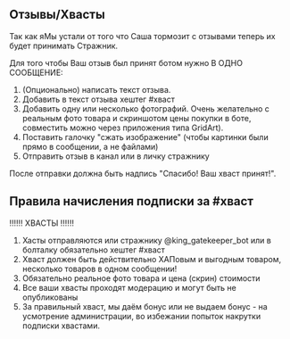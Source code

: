 ## Отзывы/Хвасты
Так как яМы устали от того что Саша тормозит с отзывами теперь их будет принимать Стражник.

Для того чтобы Ваш отзыв был принят ботом нужно В ОДНО СООБЩЕНИЕ:  
 1. (Опционально) написать текст отзыва.  
 2. Добавить в текст отзыва хештег #хваст  
 3. Добавить одну или несколько фотографий. Очень желательно с реальным фото товара и скриншотом цены покупки в боте, совместить можно через приложения типа GridArt).  
 4. Поставить галочку "сжать изображение" (чтобы картинки были прямо в сообщении, а не файлами)  
 5. Отправить отзыв в канал или в личку стражнику  
  
После отправки должна быть надпись "Спасибо! Ваш хваст принят!".

## Правила начисления подписки за #хваст
‼️‼️‼️ ХВАСТЫ ‼️‼️‼️  
  
1. Хасты отправляются или стражнику @king_gatekeeper_bot или в болталку обязательно хештег #хваст  
2. Хваст должен быть действительно ХАПовым и выгодным товаром, несколько товаров в одном сообщении!  
3. Обязательно реальное фото товара и цена (скрин) стоимости  
4. Все ваши хвасты проходят модерацию и могут быть не опубликованы  
5. За правильный хваст, мы даём бонус или не выдаем бонус - на усмотрение администрации, во избежании попыток накрутки подписки хвастами.  
